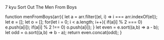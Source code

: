 7 kyu
Sort Out The Men From Boys

function menFromBoys(arr){
let a =  arr.filter((el, i) => i === arr.indexOf(el));
  let e = [];
  let o = [];
  for(let i = 0; i < a.length; i++){
    if(a[i] % 2 === 0) e.push(a[i]);
    if(a[i] % 2 !== 0) o.push(a[i]);
  }
  let even = e.sort((a,b) => a - b);
  let odd = o.sort((a,b) => b - a);
  return even.concat(odd);
  }
